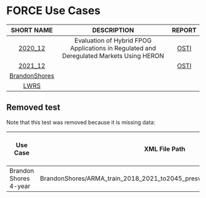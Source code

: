 # FORCE Use Cases


| SHORT NAME                      | DESCRIPTION                                                                             | REPORT                                      |
|:-------------------------------:|:---------------------------------------------------------------------------------------:|:-------------------------------------------:|
| [2020_12](2020_12/)             | Evaluation of Hybrid FPOG Applications in Regulated and Deregulated Markets Using HERON | [OSTI](https://www.osti.gov/biblio/1755894) |
| [2021_12](2021_12/)             |                                                                                         | [OSTI](https://www.osti.gov/biblio/1844211) |
| [BrandonShores](BrandonShores/) |                                                                                         |                                             |
| [LWRS](LWRS/)                   |                                                                                         |                                             |

## Removed test

Note that this test was removed because it is missing data:

| Use Case              | XML File Path                                                                     | Location       | Variables              | Pivot Length | \# Clusters | \# Data Years | \# Years in Output | AR order | MA order | Fourier Periods                                                                       | Preserve Input CDF? |
| --------------------- | --------------------------------------------------------------------------------- | -------------- | ---------------------- | ------------ | ----------- | ------------- | ------------------ | -------- | -------- | ------------------------------------------------------------------------------------- | ------------------- |
| Brandon Shores 4-year | BrandonShores/ARMA\_train\_2018\_2021\_to2045\_presvInpCDF\_0\_1\_F1095\_F168.xml | Brandon Shores | price                  | 24           | 20          | 4             | 13                 | 0        | 1        | 8760,4380,2190,1095,168,24,12                                                         | TRUE                |

